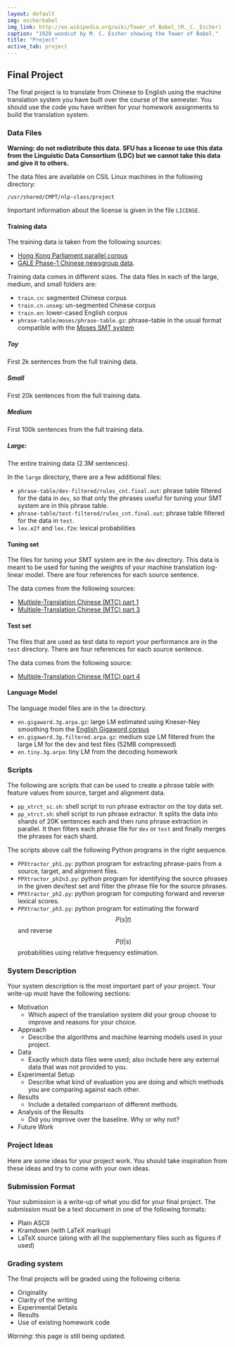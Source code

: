 ```yaml
---
layout: default
img: escherbabel
img_link: http://en.wikipedia.org/wiki/Tower_of_Babel_(M._C._Escher)
caption: "1928 woodcut by M. C. Escher showing the Tower of Babel."
title: "Project"
active_tab: project
---
```


Final Project
-------------

The final project is to translate from Chinese to English using the
machine translation system you have built over the course of the
semester. You should use the code you have written for your homework
assignments to build the translation system.

### Data Files

**Warning: do not redistribute this data. SFU has a license to use this data from the Linguistic Data Consortium (LDC) but we cannot take this data and give it to others.**

The data files are available on CSIL Linux machines in the following directory:

    /usr/shared/CMPT/nlp-class/project

Important information about the license is given in the file `LICENSE`.

#### Training data

The training data is taken from the following sources:

* [Hong Kong Parliament parallel corpus](https://catalog.ldc.upenn.edu/LDC2004T08) 
* [GALE Phase-1 Chinese newsgroup data](https://catalog.ldc.upenn.edu/LDC2009T15).

Training data comes in different sizes. The data files in each of the
large, medium, and small folders are:

* `train.cn`: segmented Chinese corpus
* `train.cn.unseg`: un-segmented Chinese corpus
* `train.en`: lower-cased English corpus
* `phrase-table/moses/phrase-table.gz`: phrase-table in the usual format
  compatible with the [Moses SMT system](http://statmt.org/moses/)

##### Toy

First 2k sentences from the full training data.

##### Small

First 20k sentences from the full training data.

##### Medium

First 100k sentences from the full training data.

##### Large:

The entire training data (2.3M sentences).

In the `large` directory, there are a few additional files:

* `phrase-table/dev-filtered/rules_cnt.final.out`: phrase table
  filtered for the data in `dev`, so that only the phrases useful
  for tuning your SMT system are in this phrase table.
* `phrase-table/test-filtered/rules_cnt.final.out`: phrase table
  filtered for the data in `test`.
* `lex.e2f` and `lex.f2e`: lexical probabilities

#### Tuning set

The files for tuning your SMT system are in the `dev` directory. This data
is meant to be used for tuning the weights of your machine translation
log-linear model. There are four references for each source sentence.

The data comes from the following sources:

* [Multiple-Translation Chinese (MTC) part 1](https://catalog.ldc.upenn.edu/LDC2002T01)
* [Multiple-Translation Chinese (MTC) part 3](https://catalog.ldc.upenn.edu/LDC2004T07)

#### Test set

The files that are used as test data to report your performance are in
the `test` directory. There are four references for each source sentence.

The data comes from the following source:

* [Multiple-Translation Chinese (MTC) part 4](https://catalog.ldc.upenn.edu/LDC2006T04)

#### Language Model

The language model files are in the `lm` directory.

* `en.gigaword.3g.arpa.gz`: large LM estimated using
  Kneser-Ney smoothing from the [English Gigaword corpus](https://catalog.ldc.upenn.edu/LDC2011T07)
* `en.gigaword.3g.filtered.arpa.gz`: medium size LM filtered from the
  large LM for the dev and test files (52MB compressed)
* `en.tiny.3g.arpa`: tiny LM from the decoding homework

### Scripts

The following are scripts that can be used to create a phrase table with
feature values from source, target and alignment data.

* `pp_xtrct_sc.sh`: shell script to run phrase extractor on the toy
  data set.
* `pp_xtrct.sh`: shell script to run phrase extractor. It splits the
  data into shards of 20K sentences each and then runs phrase extraction
  in parallel. It then filters each phrase file for `dev` or `test`
  and finally merges the phrases for each shard.

The scripts above call the following Python programs in the right
sequence.

* `PPXtractor_ph1.py`: python program for extracting phrase-pairs from
  a source, target, and alignment files.
* `PPXtractor_ph2n3.py`: python program for identifying the source
  phrases in the given dev/test set and filter the phrase file for the
  source phrases.
* `PPXtractor_ph2.py`: python program for computing forward and reverse
  lexical scores.
* `PPXtractor_ph3.py`: python program for estimating the forward
  $$P(s|t)$$ and reverse $$P(t|s)$$ probabilities using relative frequency
  estimation.


### System Description

Your system description is the most important part of your project.
Your write-up must have the following sections:

* Motivation 
    * Which aspect of the translation system did your group choose to improve and reasons for your choice.
* Approach 
    * Describe the algorithms and machine learning models used in your project.
* Data 
    * Exactly which data files were used; also include here any external data that was not provided to you.
* Experimental Setup
    * Describe what kind of evaluation you are doing and which methods you are comparing against each other.
* Results 
    * Include a detailed comparison of different methods.
* Analysis of the Results
    * Did you improve over the baseline. Why or why not?
* Future Work

### Project Ideas

Here are some ideas for your project work. You should take inspiration from these ideas and try to come with your own ideas.

### Submission Format

Your submission is a write-up of what you did for your final project.
The submission must be a text document in one of the following formats:

* Plain ASCII
* Kramdown (with LaTeX markup)
* LaTeX source (along with all the supplementary files such as figures if used)

### Grading system

The final projects will be graded using the following criteria:

* Originality
* Clarity of the writing
* Experimental Details
* Results
* Use of existing homework code

*Warning*: this page is still being updated.

